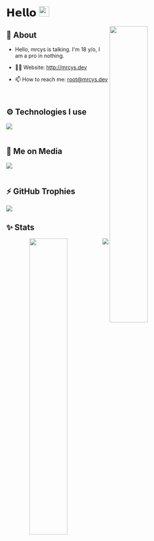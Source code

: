 # 𝗛𝗲𝗹𝗹𝗼 <img src="https://cdn.discordapp.com/emojis/1029189363986337873.webp?size=40&quality=lossless" width="27"> 

<img width="45%" align="right" src="https://github-readme-streak-stats.herokuapp.com/?user=mrcys&theme=black-ice&hide_border=true&stroke=0000&background=0D1117">

<div align="left" width="100%">
   
## 🧐 About

- Hello, mrcys is talking. I'm 18 y/o, I am a pro in nothing.

- 👨‍💻 Website: http://mrcys.dev
- 📫 How to reach me: root@mrcys.dev
  
<br />
   
## ⚙️ Technologies I use
   
<img src="https://skillicons.dev/icons?i=ts,js,rust,html,css,tailwind,mongodb,nodejs,go,deno,express,react,nestjs,nextjs,swr,vite,prisma,firebase,graphql,redis&theme=dark" />
</div>

<br />

## 📱 Me on Media
<div>
   <a href="https://discord.com/users/924760686125518898"><img src="https://skillicons.dev/icons?i=discord&theme=dark" /></a>
</div>


<br />

## ⚡ GitHub Trophies</h2>
<img src="https://github-profile-trophy.vercel.app/?username=mrcys&theme=darkhub&no-frame=true&margin-w=15&margin-h=15" />

<br />

## ✨ Stats

<div align="center" width="100%">
   <img align="left" width="45%" src="https://github-readme-stats.vercel.app/api?username=mrcys&show_icons=true&count_private=true&theme=react&hide_border=true&bg_color=0D1117">
   <img align="right" src="https://lanyard-profile-readme.vercel.app/api/924760686125518898"/></div>
</div>

<br />
<br />
